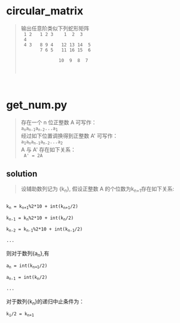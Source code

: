 # circular_matrix

> 输出任意阶类似下列蛇形矩阵<br />
<code> 1 2&nbsp;&nbsp;&nbsp;1 2 3&nbsp;&nbsp;&nbsp;&nbsp;1 &nbsp;2 &nbsp;3 &nbsp;4<br />
4 3&nbsp;&nbsp;&nbsp;8 9 4&nbsp;&nbsp;&nbsp;12 13 14 &nbsp;5<br />
&nbsp;&nbsp;&nbsp;&nbsp;&nbsp;&nbsp;7 6 5&nbsp;&nbsp;&nbsp;11 16 15&nbsp; 6<br />
&nbsp;&nbsp;&nbsp;&nbsp;&nbsp;&nbsp;&nbsp;&nbsp;&nbsp;&nbsp;&nbsp;&nbsp;&nbsp;&nbsp;10  &nbsp;9  &nbsp;8&nbsp; 7
</code>

# get_num.py

> 存在一个 n 位正整数 A 可写作：<br />
<code>a<sub>n</sub>a<sub>n-1</sub>a<sub>n-2</sub>...a<sub>1</sub></code><br />
经过如下位置调换得到正整数 A' 可写作：<br />
<code>a<sub>1</sub>a<sub>n</sub>a<sub>n-1</sub>a<sub>n-2</sub>...a<sub>2</sub></code><br />
A 与 A' 存在如下关系：<br />
<code> A' = 2A</code>

## solution

>设辅助数列记为 {k<sub>n</sub>}, 假设正整数 A 的个位数为k<sub>n+1</sub>存在如下关系:<br />
<code>
k<sub>n</sub> = k<sub>n+1</sub>%2*10 + int(k<sub>n+1</sub>/2)<br />
k<sub>n-1</sub> = k<sub>n</sub>%2*10 + int(k<sub>n</sub>/2)<br />
k<sub>n-2</sub> = k<sub>n-1</sub>%2*10 + int(k<sub>n-1</sub>/2)<br />
...
</code><br />
则对于数列{a<sub>n</sub>},有<br />
<code>
a<sub>n</sub> = int(k<sub>n+1</sub>/2)<br />
a<sub>n-1</sub> = int(k<sub>n</sub>/2)<br />
...
</code><br />
对于数列{k<sub>n</sub>}的递归中止条件为：<br />
<code>
k<sub>i</sub>/2 = k<sub>n+1</sub>
</code>


